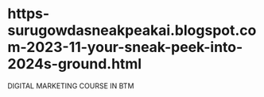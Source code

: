 # https-surugowdasneakpeakai.blogspot.com-2023-11-your-sneak-peek-into-2024s-ground.html
DIGITAL MARKETING COURSE IN BTM 
